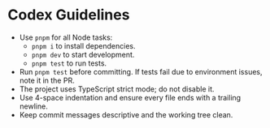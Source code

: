 # Codex Guidelines

* Use `pnpm` for all Node tasks:
  * `pnpm i` to install dependencies.
  * `pnpm dev` to start development.
  * `pnpm test` to run tests.
* Run `pnpm test` before committing. If tests fail due to environment issues, note it in the PR.
* The project uses TypeScript strict mode; do not disable it.
* Use 4-space indentation and ensure every file ends with a trailing newline.
* Keep commit messages descriptive and the working tree clean.
